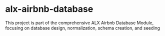 #  alx-airbnb-database
This project is part of the comprehensive ALX Airbnb Database Module, focusing on database design, normalization, schema creation, and seeding
